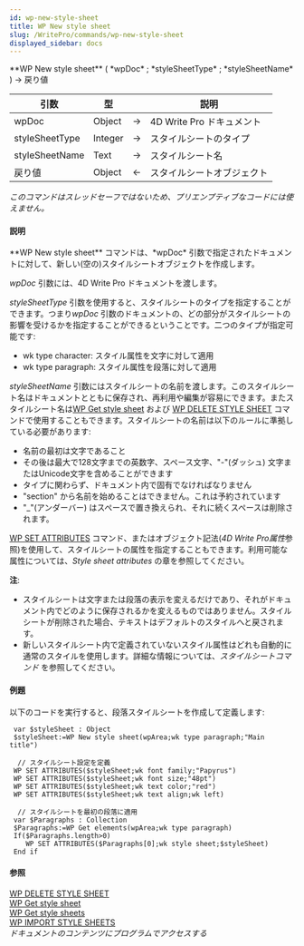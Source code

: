 ```yaml
---
id: wp-new-style-sheet
title: WP New style sheet
slug: /WritePro/commands/wp-new-style-sheet
displayed_sidebar: docs
---
```


<!--REF #_command_.WP New style sheet.Syntax-->**WP New style sheet** ( *wpDoc* ; *styleSheetType* ; *styleSheetName* ) -> 戻り値<!-- END REF-->
<!--REF #_command_.WP New style sheet.Params-->
| 引数 | 型 |  | 説明 |
| --- | --- | --- | --- |
| wpDoc | Object | &#8594;  | 4D Write Pro ドキュメント |
| styleSheetType | Integer | &#8594;  | スタイルシートのタイプ |
| styleSheetName | Text | &#8594;  | スタイルシート名 |
| 戻り値 | Object | &#8592; | スタイルシートオブジェクト |

<!-- END REF-->

*このコマンドはスレッドセーフではないため、プリエンプティブなコードには使えません。*


#### 説明 

<!--REF #_command_.WP New style sheet.Summary-->**WP New style sheet** コマンドは、*wpDoc* 引数で指定されたドキュメントに対して、新しい(空の)スタイルシートオブジェクトを作成します。<!-- END REF-->

*wpDoc* 引数には、4D Write Pro ドキュメントを渡します。

*styleSheetType* 引数を使用すると、スタイルシートのタイプを指定することができます。つまり*wpDoc* 引数のドキュメントの、どの部分がスタイルシートの影響を受けるかを指定することができるということです。二つのタイプが指定可能です:

* wk type character: スタイル属性を文字に対して適用
* wk type paragraph: スタイル属性を段落に対して適用

*styleSheetName* 引数にはスタイルシートの名前を渡します。このスタイルシート名はドキュメントとともに保存され、再利用や編集が容易にできます。またスタイルシート名は[WP Get style sheet](wp-get-style-sheet.md) および [WP DELETE STYLE SHEET](wp-delete-style-sheet.md) コマンドで使用することもできます。スタイルシートの名前は以下のルールに準拠している必要があります:

* 名前の最初は文字であること
* その後は最大で128文字までの英数字、スペース文字、"-"(ダッシュ) 文字またはUnicode文字を含めることができます
* タイプに関わらず、ドキュメント内で固有でなければなりません
* "section" から名前を始めることはできません。これは予約されています
* "\_"(アンダーバー) はスペースで置き換えられ、それに続くスペースは削除されます。

[WP SET ATTRIBUTES](wp-set-attributes.md) コマンド、またはオブジェクト記法(*4D Write Pro属性*参照)を使用して、スタイルシートの属性を指定することもできます。利用可能な属性については、*Style sheet attributes* の章を参照してください。

**注**: 

* スタイルシートは文字または段落の表示を変えるだけであり、それがドキュメント内でどのように保存されるかを変えるものではありません。スタイルシートが削除された場合、テキストはデフォルトのスタイルへと戻されます。
* 新しいスタイルシート内で定義されていないスタイル属性はどれも自動的に通常のスタイルを使用します。詳細な情報については、*スタイルシートコマンド* を参照してください。

#### 例題 

以下のコードを実行すると、段落スタイルシートを作成して定義します:

```4d
 var $styleSheet : Object
 $styleSheet:=WP New style sheet(wpArea;wk type paragraph;"Main title")
 
  // スタイルシート設定を定義
 WP SET ATTRIBUTES($styleSheet;wk font family;"Papyrus")
 WP SET ATTRIBUTES($styleSheet;wk font size;"48pt")
 WP SET ATTRIBUTES($styleSheet;wk text color;"red")
 WP SET ATTRIBUTES($styleSheet;wk text align;wk left)
 
  // スタイルシートを最初の段落に適用
 var $Paragraphs : Collection
 $Paragraphs:=WP Get elements(wpArea;wk type paragraph)
 If($Paragraphs.length>0)
    WP SET ATTRIBUTES($Paragraphs[0];wk style sheet;$styleSheet)
 End if
```

#### 参照 

[WP DELETE STYLE SHEET](wp-delete-style-sheet.md)  
[WP Get style sheet](wp-get-style-sheet.md)  
[WP Get style sheets](wp-get-style-sheets.md)  
[WP IMPORT STYLE SHEETS](wp-import-style-sheets.md)  
*ドキュメントのコンテンツにプログラムでアクセスする*  